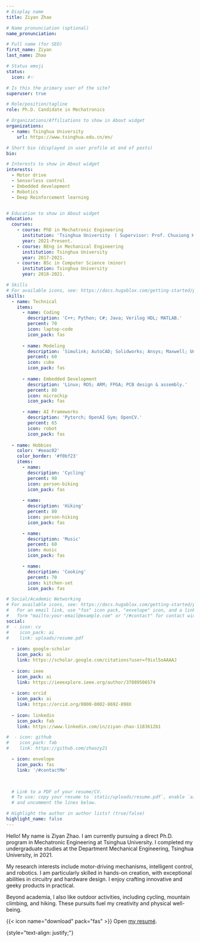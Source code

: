 ```yaml
---
# Display name
title: Ziyan Zhao

# Name pronunciation (optional)
name_pronunciation:

# Full name (for SEO)
first_name: Ziyan
last_name: Zhao

# Status emoji
status: 
  icon: #✨

# Is this the primary user of the site?
superuser: true

# Role/position/tagline
role: Ph.D. Candidate in Mechatronics

# Organizations/Affiliations to show in About widget
organizations:
  - name: Tsinghua University
    url: https://www.tsinghua.edu.cn/en/

# Short bio (displayed in user profile at end of posts)
bio: 

# Interests to show in About widget
interests:
  - Motor drive
  - Sensorless control
  - Embedded development
  - Robotics
  - Deep Reinforcement learning


# Education to show in About widget
education:
  courses:
    - course: PhD in Mechatronic Engineering
      institution: 'Tsinghua University　( Supervisor: Prof. Chuxiong Hu )'
      year: 2021-Present.
    - course: BEng in Mechanical Engineering
      institution: Tsinghua University
      year: 2017-2021.
    - course: BSc in Computer Science (minor)
      institution: Tsinghua University
      year: 2018-2021.

# Skills
# For available icons, see: https://docs.hugoblox.com/getting-started/page-builder/#icons
skills:
  - name: Technical
    items:
      - name: Coding
        description: 'C++; Python; C#; Java; Verilog HDL; MATLAB.'
        percent: 70
        icon: laptop-code
        icon_pack: fas
        
      - name: Modeling
        description: 'Simulink; AutoCAD; Solidworks; Ansys; Maxwell; Unity3D.'
        percent: 60
        icon: cube
        icon_pack: fas
        
      - name: Embedded Development
        description: 'Linux; ROS; ARM; FPGA; PCB design & assembly.'
        percent: 80
        icon: microchip
        icon_pack: fas

      - name: AI Frameworks
        description: 'Pytorch; OpenAI Gym; OpenCV.'
        percent: 65
        icon: robot
        icon_pack: fas
        
  - name: Hobbies
    color: '#eeac02'
    color_border: '#f0bf23'
    items:
      - name: 
        description: 'Cycling'
        percent: 90
        icon: person-biking
        icon_pack: fas
   
      - name: 
        description: 'Hiking'
        percent: 80
        icon: person-hiking
        icon_pack: fas

      - name: 
        description: 'Music'
        percent: 60
        icon: music
        icon_pack: fas

      - name: 
        description: 'Cooking'
        percent: 70
        icon: kitchen-set
        icon_pack: fas

# Social/Academic Networking
# For available icons, see: https://docs.hugoblox.com/getting-started/page-builder/#icons
#   For an email link, use "fas" icon pack, "envelope" icon, and a link in the
#   form "mailto:your-email@example.com" or "/#contact" for contact widget.
social:
#  - icon: cv
#    icon_pack: ai
#    link: uploads/resume.pdf
      
  - icon: google-scholar 
    icon_pack: ai
    link: https://scholar.google.com/citations?user=f9ixl5oAAAAJ
    
  - icon: ieee
    icon_pack: ai
    link: https://ieeexplore.ieee.org/author/37089506574
    
  - icon: orcid
    icon_pack: ai
    link: https://orcid.org/0000-0002-8692-898X
    
  - icon: linkedin
    icon_pack: fab
    link: https://www.linkedin.com/in/ziyan-zhao-1183612b1

#  - icon: github
#    icon_pack: fab
#    link: https://github.com/zhaozy21

  - icon: envelope
    icon_pack: fas
    link: '/#contactMe'
    


  # Link to a PDF of your resume/CV.
  # To use: copy your resume to `static/uploads/resume.pdf`, enable `ai` icons in `params.yaml`,
  # and uncomment the lines below.

# Highlight the author in author lists? (true/false)
highlight_name: false
---
```

Hello! My name is Ziyan Zhao. I am currently pursuing a direct Ph.D. program in Mechatronic Engineering at Tsinghua University. I completed my undergraduate studies at the Department Mechanical Engineering, Tsinghua University, in 2021.

My research interests include motor-driving mechanisms, intelligent control, and robotics. I am particularly skilled in hands-on creation, with exceptional abilities in circuitry and hardware design. I enjoy crafting innovative and geeky products in practical.

Beyond academia, I also like outdoor activities, including cycling, mountain climbing, and hiking. These pursuits fuel my creativity and physical well-being.

{{< icon name="download" pack="fas" >}} Open [my resumé](uploads/resume.pdf).



{style="text-align: justify;"}
